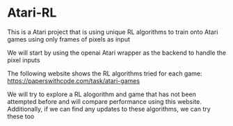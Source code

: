 # Atari-RL
This is a Atari project that is using unique RL algorithms to train onto Atari games using only frames of pixels as input

We will start by using the openai Atari wrapper as the backend to handle the pixel inputs

The following website shows the RL algorithms tried for each game: https://paperswithcode.com/task/atari-games

We will try to explore a RL alogorithm and game that has not been attempted before and will compare performance using this website. 
Additionally, if we can find any updates to these algorithms, we can try these too


